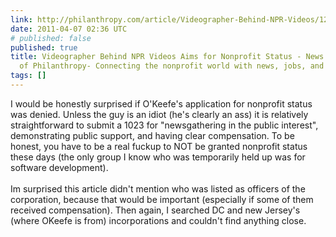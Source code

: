 ```yaml
---
link: http://philanthropy.com/article/Videographer-Behind-NPR-Videos/126745/
date: 2011-04-07 02:36 UTC
# published: false
published: true
title: Videographer Behind NPR Videos Aims for Nonprofit Status - News - The Chronicle
  of Philanthropy- Connecting the nonprofit world with news, jobs, and ideas
tags: []
---
```


I would be honestly surprised if O'Keefe's application for nonprofit status was denied. Unless the guy is an idiot (he's clearly an ass) it is relatively straightforward to submit a 1023 for "newsgathering in the public interest", demonstrating public support, and having clear compensation. To be honest, you have to be a real fuckup to NOT be granted nonprofit status these days (the only group I know who was temporarily held up was for software development). <br><br>Im surprised this article didn't mention who was listed as officers of the corporation, because that would be important (especially if some of them received compensation). Then again, I searched DC and new Jersey's (where OKeefe is from) incorporations and couldn't find anything close.
